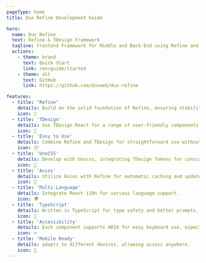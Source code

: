 ```yaml
---
pageType: home
title: Dux Refine Development Guide

hero:
  name: Dux Refine
  text: Refine & TDesign Framework
  tagline: Frontend Framework for Middle and Back-End using Refine and TDesign
  actions:
    - theme: brand
      text: Quick Start
      link: /en/guide/started
    - theme: alt
      text: GitHub
      link: https://github.com/duxweb/dux-refine

features:
  - title: "Refine"
    details: Build on the solid foundation of Refine, ensuring stability and ease.
    icon: 🚀
  - title: 'TDesign'
    details: Use TDesign React for a range of user-friendly components.
    icon: 🧅 
  - title: 'Easy to Use'
    details: Combine Refine and TDesign for straightforward use without complex setups.
    icon: 📦
  - title: 'UnoCSS'
    details: Develop with Unocss, integrating TDesign Tokens for consistent styles.
    icon: 🎨
  - title: 'Axios'
    details: Utilize Axios with Refine for automatic caching and updates.
    icon: 🔑
  - title: 'Multi-Language'
    details: Integrate React i18n for various language support.
    icon: 🌍
  - title: 'TypeScript'
    details: Written in TypeScript for type safety and better prompts.
    icon: 🎡
  - title: 'Accessibility'
    details: Each component supports ARIA for easy keyboard use, especially for special needs users.
    icon: ⌨️
  - title: 'Mobile Ready'
    details: adapts to different devices, allowing access anywhere.
    icon: 📱
---
```

